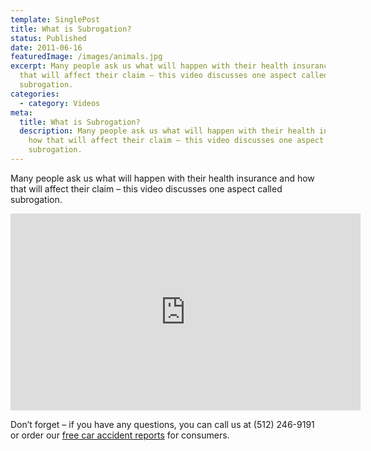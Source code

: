 ```yaml
---
template: SinglePost
title: What is Subrogation?
status: Published
date: 2011-06-16
featuredImage: /images/animals.jpg
excerpt: Many people ask us what will happen with their health insurance and how
  that will affect their claim – this video discusses one aspect called
  subrogation.
categories:
  - category: Videos
meta:
  title: What is Subrogation?
  description: Many people ask us what will happen with their health insurance and
    how that will affect their claim – this video discusses one aspect called
    subrogation.
---
```

<!--StartFragment-->

Many people ask us what will happen with their health insurance and how that will affect their claim – this video discusses one aspect called subrogation.

<iframe width="560" height="315" src="https://www.youtube.com/embed/ZvbFRU-dSGk" frameborder="0" allow="accelerometer; autoplay; encrypted-media; gyroscope; picture-in-picture" allowfullscreen></iframe>



Don’t forget – if you have any questions, you can call us at (512) 246-9191 or order our [free car accident reports](/resources/guides/) for consumers.

<!--EndFragment-->